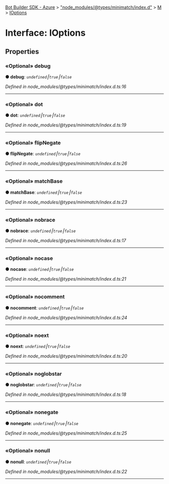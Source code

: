 [Bot Builder SDK - Azure](../README.md) > ["node_modules/@types/minimatch/index.d"](../modules/_node_modules__types_minimatch_index_d_.md) > [M](../modules/_node_modules__types_minimatch_index_d_.m.md) > [IOptions](../interfaces/_node_modules__types_minimatch_index_d_.m.ioptions.md)



# Interface: IOptions


## Properties
<a id="debug"></a>

### «Optional» debug

**●  debug**:  *`undefined`⎮`true`⎮`false`* 

*Defined in node_modules/@types/minimatch/index.d.ts:16*





___

<a id="dot"></a>

### «Optional» dot

**●  dot**:  *`undefined`⎮`true`⎮`false`* 

*Defined in node_modules/@types/minimatch/index.d.ts:19*





___

<a id="flipnegate"></a>

### «Optional» flipNegate

**●  flipNegate**:  *`undefined`⎮`true`⎮`false`* 

*Defined in node_modules/@types/minimatch/index.d.ts:26*





___

<a id="matchbase"></a>

### «Optional» matchBase

**●  matchBase**:  *`undefined`⎮`true`⎮`false`* 

*Defined in node_modules/@types/minimatch/index.d.ts:23*





___

<a id="nobrace"></a>

### «Optional» nobrace

**●  nobrace**:  *`undefined`⎮`true`⎮`false`* 

*Defined in node_modules/@types/minimatch/index.d.ts:17*





___

<a id="nocase"></a>

### «Optional» nocase

**●  nocase**:  *`undefined`⎮`true`⎮`false`* 

*Defined in node_modules/@types/minimatch/index.d.ts:21*





___

<a id="nocomment"></a>

### «Optional» nocomment

**●  nocomment**:  *`undefined`⎮`true`⎮`false`* 

*Defined in node_modules/@types/minimatch/index.d.ts:24*





___

<a id="noext"></a>

### «Optional» noext

**●  noext**:  *`undefined`⎮`true`⎮`false`* 

*Defined in node_modules/@types/minimatch/index.d.ts:20*





___

<a id="noglobstar"></a>

### «Optional» noglobstar

**●  noglobstar**:  *`undefined`⎮`true`⎮`false`* 

*Defined in node_modules/@types/minimatch/index.d.ts:18*





___

<a id="nonegate"></a>

### «Optional» nonegate

**●  nonegate**:  *`undefined`⎮`true`⎮`false`* 

*Defined in node_modules/@types/minimatch/index.d.ts:25*





___

<a id="nonull"></a>

### «Optional» nonull

**●  nonull**:  *`undefined`⎮`true`⎮`false`* 

*Defined in node_modules/@types/minimatch/index.d.ts:22*





___


